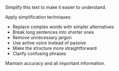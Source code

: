Simplify this text to make it easier to understand.

Apply simplification techniques:
- Replace complex words with simpler alternatives
- Break long sentences into shorter ones
- Remove unnecessary jargon
- Use active voice instead of passive
- Make the structure more straightforward
- Clarify confusing phrases

Maintain accuracy and all important information.
